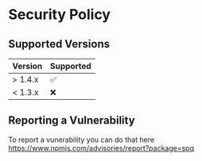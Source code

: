 # Security Policy

## Supported Versions

| Version | Supported          |
| ------- | ------------------ |
| > 1.4.x | :white_check_mark: |
| < 1.3.x | :x:                |

## Reporting a Vulnerability

To report a vunerability you can do that here https://www.npmjs.com/advisories/report?package=spq
